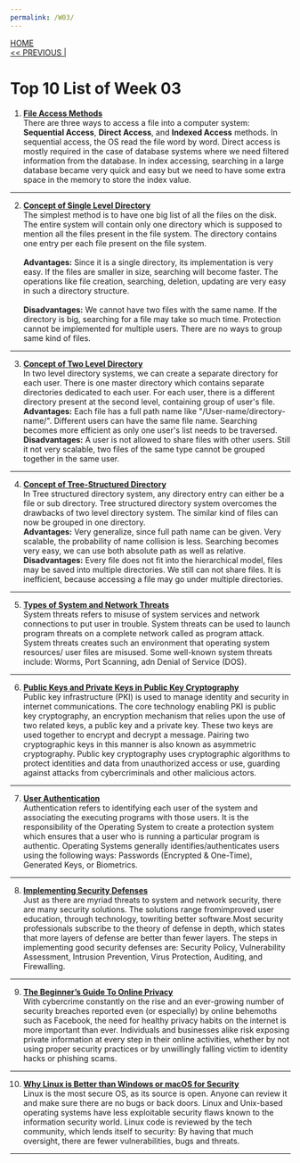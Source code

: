 ```yaml
---
permalink: /W03/
---
```

[HOME](../)<br>
[<< PREVIOUS |](../W02/)<br>

# Top 10 List of Week 03

1. **[File Access Methods](https://www.javatpoint.com/os-file-access-methods)** <br>
There are three ways to access a file into a computer system: **Sequential Access**, **Direct Access**, and **Indexed Access** methods. In sequential access, the OS read the file word by word. Direct access is mostly required in the case of database systems where we need filtered information from the database. In index accessing, searching in a large database became very quick and easy but we need to have some extra space in the memory to store the index value. <br>
* * *

2. **[Concept of Single Level Directory](https://www.javatpoint.com/os-single-level-directory)**<br>
The simplest method is to have one big list of all the files on the disk. The entire system will contain only one directory which is supposed to mention all the files present in the file system. The directory contains one entry per each file present on the file system. <br> <br>
**Advantages:** Since it is a single directory, its implementation is very easy. If the files are smaller in size, searching will become faster. The operations like file creation, searching, deletion, updating are very easy in such a directory structure. <br> <br>
**Disadvantages:** We cannot have two files with the same name. If the directory is big, searching for a file may take so much time. Protection cannot be implemented for multiple users. There are no ways to group same kind of files. <br>
* * *

3. **[Concept of Two Level Directory](https://www.javatpoint.com/os-two-level-directory)**<br>
In two level directory systems, we can create a separate directory for each user. There is one master directory which contains separate directories dedicated to each user. For each user, there is a different directory present at the second level, containing group of user's file. <br>
**Advantages:** Each file has a full path name like "/User-name/directory-name/". Different users can have the same file name. Searching becomes more efficient as only one user's list needs to be traversed. <br>
**Disadvantages:** A user is not allowed to share files with other users. Still it not very scalable, two files of the same type cannot be grouped together in the same user. <br>
* * *

4. **[Concept of Tree-Structured Directory](https://www.javatpoint.com/os-tree-structured-directory)**<br>
In Tree structured directory system, any directory entry can either be a file or sub directory. Tree structured directory system overcomes the drawbacks of two level directory system. The similar kind of files can now be grouped in one directory. <br>
**Advantages:** Very generalize, since full path name can be given. Very scalable, the probability of name collision is less. Searching becomes very easy, we can use both absolute path as well as relative. <br>
**Disadvantages:** Every file does not fit into the hierarchical model, files may be saved into multiple directories. We still can not share files. It is inefficient, because accessing a file may go under multiple directories. <br>
* * *

5. **[Types of System and Network Threats](https://www.tutorialspoint.com/operating_system/os_security.htm)** <br>
System threats refers to misuse of system services and network connections to put user in trouble. System threats can be used to launch program threats on a complete network called as program attack. System threats creates such an environment that operating system resources/ user files are misused. Some well-known system threats include: Worms, Port Scanning, adn Denial of Service (DOS). <br>
* * *
 
6. **[Public Keys and Private Keys in Public Key Cryptography](https://sectigo.com/resource-library/public-key-vs-private-key)** <br>
Public key infrastructure (PKI) is used to manage identity and security in internet communications. The core technology enabling PKI is public key cryptography, an encryption mechanism that relies upon the use of two related keys, a public key and a private key. These two keys are used together to encrypt and decrypt a message. Pairing two cryptographic keys in this manner is also known as asymmetric cryptography. Public key cryptography uses cryptographic algorithms to protect identities and data from unauthorized access or use, guarding against attacks from cybercriminals and other malicious actors. <br>
* * *

7. **[User Authentication](https://www.cs.uic.edu/~jbell/CourseNotes/OperatingSystems/15_Security.html#:~:text=User%20Authentication,or%20other%20physiological%20changes.)** <br>
Authentication refers to identifying each user of the system and associating the executing programs with those users. It is the responsibility of the Operating System to create a protection system which ensures that a user who is running a particular program is authentic. Operating Systems generally identifies/authenticates users using the following ways: Passwords (Encrypted & One-Time), Generated Keys, or Biometrics. <br>
* * *

8. **[Implementing Security Defenses](https://www.cs.uic.edu/~jbell/CourseNotes/OperatingSystems/15_Security.html#:~:text=Implementing%20Security%20Defenses,Tripwire%20Filesystem)** <br>
Just as there are myriad threats to system and network security, there are many security solutions. The solutions range fromimproved user education, through technology, towriting better software.Most security professionals subscribe to the theory of defense in depth, which states that more layers of defense are better than fewer layers. The steps in implementing good security defenses are: Security Policy, Vulnerability Assessment, Intrusion Prevention, Virus Protection, Auditing, and Firewalling. <br>
* * *

9. **[The Beginner’s Guide To Online Privacy](https://www.freecodecamp.org/news/the-beginners-guide-to-online-privacy-7149b33c4a3e/)** <br>
With cybercrime constantly on the rise and an ever-growing number of security breaches reported even (or especially) by online behemoths such as Facebook, the need for healthy privacy habits on the internet is more important than ever. Individuals and businesses alike risk exposing private information at every step in their online activities, whether by not using proper security practices or by unwillingly falling victim to identity hacks or phishing scams. <br>
* * *

10. **[Why Linux is Better than Windows or macOS for Security](https://www.computerworld.com/article/3252823/why-linux-is-better-than-windows-or-macos-for-security.html#:~:text=%E2%80%9CLinux%20is%20the%20most%20secure,to%20the%20information%20security%20world.)** <br>
Linux is the most secure OS, as its source is open. Anyone can review it and make sure there are no bugs or back doors. Linux and Unix-based operating systems have less exploitable security flaws known to the information security world. Linux code is reviewed by the tech community, which lends itself to security: By having that much oversight, there are fewer vulnerabilities, bugs and threats. <br>
* * *
